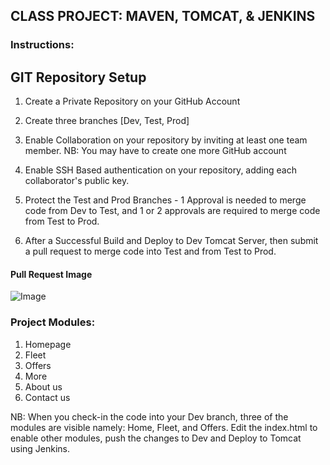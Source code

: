 ## CLASS PROJECT: MAVEN, TOMCAT, & JENKINS

### Instructions:

## GIT Repository Setup

1. Create a Private Repository on your GitHub Account

2. Create three branches [Dev, Test, Prod]

3. Enable Collaboration on your repository by inviting at least one team member. NB: You may have to create one more GitHub account

4. Enable SSH Based authentication on your repository, adding each collaborator's public key.

5. Protect the Test and Prod Branches - 1 Approval is needed to merge code from Dev to Test, and 1 or 2 approvals are required to merge code from Test to Prod.

6. After a Successful Build and Deploy to Dev Tomcat Server, then submit a pull request to merge code into Test and from Test to Prod.

#### Pull Request Image

![Image](https://github.com/seunayolu/car-rentals-maven-jenkins-tomcat-project/blob/main/GitHub%20Pull%20Request.png)

### Project Modules:

1. Homepage
2. Fleet
3. Offers
4. More
5. About us
6. Contact us

NB: When you check-in the code into your Dev branch, three of the modules are visible namely: Home, Fleet, and Offers. Edit the index.html
to enable other modules, push the changes to Dev and Deploy to Tomcat using Jenkins.
